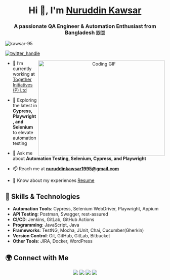 <h1 align="center">Hi 👋, I'm <a href="https://github.com/kawsar-95" target="blank">Nuruddin Kawsar</a></h1>
<h3 align="center">A passionate QA Engineer & Automation Enthusiast from Bangladesh 🇧🇩</h3>

<p align="left"> <img src="https://komarev.com/ghpvc/?username=kawsar-95&label=Profile%20views&color=0e75b6&style=flat" alt="kawsar-95" /> </p>

<p align="left"> <a href="https://twitter.com/your_twitter_handle" target="blank"><img src="https://img.shields.io/twitter/follow/your_twitter_handle?logo=twitter&style=for-the-badge" alt="twitter_handle" /></a> </p>

<a target="_blank" align="center">
  <img align="right" height="300" width="400" alt="Coding GIF" src="https://media.giphy.com/media/qgQUggAC3Pfv687qPC/giphy.gif">
</a>

- 🔭 I’m currently working at [Together Initiatives (P) Ltd](https://togetherinitiatives.com)

- 🌱 Exploring the latest in **Cypress, Playwright, and Selenium** to elevate automation testing 

- 💬 Ask me about **Automation Testing, Selenium, Cypress, and Playwright**

- 📫 Reach me at **nuruddinkawsar1995@gmail.com**

- 📄 Know about my experiences [Resume](https://github.com/kawsar-95/Nuruddin-Kawsar-Resume.pdf)

## 🔧 Skills & Technologies

- **Automation Tools**: Cypress, Selenium WebDriver, Playwright, Appium
- **API Testing**: Postman, Swagger, rest-assured
- **CI/CD**: Jenkins, GitLab, GitHub Actions
- **Programming**: JavaScript, Java
- **Frameworks**: TestNG, Mocha, JUnit, Chai, Cucumber(Gherkin)
- **Version Control**: Git, GitHub, GitLab, Bitbucket
- **Other Tools**: JIRA, Docker, WordPress

## 🌍 Connect with Me

<p align="center">
    <a href="https://www.linkedin.com/in/nuruddin-kawsar/" target="_blank"><img src="https://img.icons8.com/doodle/40/000000/linkedin--v2.png"></a>
    <a href="https://github.com/kawsar-95" target="_blank"><img src="https://img.icons8.com/doodle/40/000000/github--v1.png"></a>
    <a href="https://stackoverflow.com/users/your_stackoverflow_id" target="_blank"><img src="https://img.icons8.com/color/40/000000/stackoverflow.png"></a>
    <a href="https://dev.to/your_devto_profile" target="_blank"><img src="https://img.icons8.com/external-sketchy-juicy-fish/40/000000/external-blog-online-services-sketchy-sketchy-juicy-fish.png"></a>
</p>


